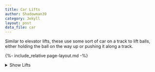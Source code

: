 ```yaml
---
title: Car Lifts
author: Shadowman39
category: Jekyll
layout: post
data_file: car
---
```


Similar to elevator lifts, these use some sort of car on a track to lift balls, either holding the ball on the way up or pushing it along a track.

{%- include_relative page-layout.md -%}

<details id="lift-types-details">
    <summary>Show Lifts</summary>
    {% include_relative nav-cards.md %}
</details>